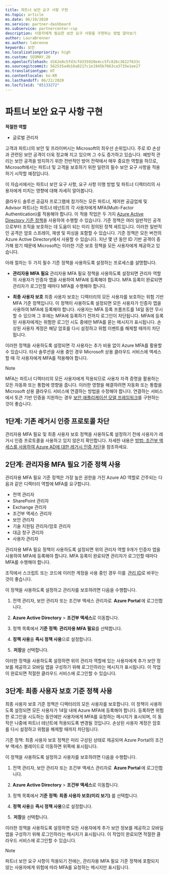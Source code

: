 ```yaml
---
title: 파트너 보안 요구 사항 구현
ms.topic: article
ms.date: 06/19/2020
ms.service: partner-dashboard
ms.subservice: partnercenter-csp
description: 사용자에게 필요한 보안 요구 사항을 구현하는 방법 알아보기
author: LauraBrenner
ms.author: labrenne
keywords: 보안
ms.localizationpriority: high
ms.custom: SEOMAY.20
ms.openlocfilehash: d162e8c5fd3cfd335920e4cc5fc826c3622f633c
ms.sourcegitcommit: 562535a4b16a8217c1e1945b7663ca3735e1ee27
ms.translationtype: HT
ms.contentlocale: ko-KR
ms.lasthandoff: 06/22/2020
ms.locfileid: "85133272"
---
```

# <a name="implement-the-partner-security-requirements"></a>파트너 보안 요구 사항 구현

**적절한 역할**

- 글로벌 관리자

고객과 파트너의 보안 및 프라이버시는 Microsoft의 최우선 순위입니다. 주로 ID 손상과 관련된 보안 공격이 더욱 정교해 지고 있으며 그 수도 증가하고 있습니다. 예방적 관리는 보안 공격을 방지하기 위한 전반적인 방어 전략에서 매우 중요한 역할을 하므로, Microsoft에서는 파트너 및 고객을 보호하기 위한 일련의 필수 보안 요구 사항을 적용하기 시작할 예정입니다.

이 자습서에서는 파트너 보안 요구 사항, 요구 사항 이행 방법 및 파트너 디렉터리의 사용자에게 미치는 영향에 대해 자세히 알아봅니다.

클라우드 솔루션 공급자 프로그램에 참가하는 모든 파트너, 제어판 공급업체 및 Advisor 파트너는 파트너 테넌트의 각 사용자에게 MFA(Multi-Factor Authentication)를 적용해야 합니다. 이 적용 작업은 두 가지 [Azure Active Directory 기준 정책](https://docs.microsoft.com/azure/active-directory/conditional-access/concept-baseline-protection)을 사용하여 수행할 수 있습니다. 기준 정책은 여러 일반적인 공격으로부터 조직을 보호하는 데 도움이 되는 미리 정의된 정책 세트입니다. 이러한 일반적인 공격은 암호 스프레이, 재생 및 피싱을 포함할 수 있습니다. 기준 정책은 모든 버전의 Azure Active Directory에서 사용할 수 있습니다. 지난 몇 년 동안 ID 기반 공격이 증가해 왔기 때문에 Microsoft는 이러한 기준 보호 정책을 모든 사용자에게 제공하고 있습니다.

아래 절차는 두 가지 필수 기준 정책을 사용하도록 설정하는 프로세스를 설명합니다.

- **관리자용 MFA 필요**  관리자용 MFA 필요 정책을 사용하도록 설정되면 관리자 역할의 사용자가 인증자 앱을 사용하여 MFA에 등록해야 합니다. MFA 등록이 완료되면 관리자가 로그인할 때마다 MFA를 수행해야 합니다.

- **최종 사용자 보호**  최종 사용자 보호는 디렉터리의 모든 사용자를 보호하는 위험 기반 MFA 기준 정책입니다. 이 정책이 사용하도록 설정되면 모든 사용자가 인증자 앱을 사용하여 MFA에 등록해야 합니다. 사용자는 MFA 등록 프롬프트를 14일 동안 무시할 수 있으며 그 후에는 MFA에 등록하기 전까지 로그인이 차단됩니다. MFA에 등록된 사용자에게는 위험한 로그인 시도 중에만 MFA를 묻는 메시지가 표시됩니다. 손상된 사용자 계정은 해당 암호를 다시 설정하고 위험 이벤트를 해제할 때까지 차단됩니다.

이러한 정책을 사용하도록 설정되면 각 사용자는 추가 비용 없이 Azure MFA를 활용할 수 있습니다. 타사 솔루션을 사용 중인 경우 Microsoft 상용 클라우드 서비스에 액세스할 때 각 사용자에게 MFA를 적용해야 합니다.

>[!NOTE]
>MFA는 파트너 디렉터리의 모든 사용자에게 적용되므로 사용자 자격 증명을 활용하는 모든 자동화 또는 통합에 영향을 줍니다. 이러한 영향을 해결하려면 자동화 또는 통합을 Microsoft 상용 클라우드 서비스에 연결하는 방법을 수정해야 합니다. 연결하는 서비스에서 토큰 기반 인증을 지원하는 경우 [보안 애플리케이션 모델 프레임워크](https://docs.microsoft.com/partner-center/develop/enable-secure-app-model)를 구현하는 것이 좋습니다.

## <a name="step-one-block-any-existing-legacy-authentication-protocols"></a>1단계: 기존 레거시 인증 프로토콜 차단

관리자용 MFA 필요 및 최종 사용자 보호 정책을 사용하도록 설정하기 전에 사용자가 레거시 인증 프로토콜을 사용하고 있지 않은지 확인합니다. 자세한 내용은 [방법: 조건부 액세스를 사용하여 Azure AD에 대한 레거시 인증 차단](https://docs.microsoft.com/azure/active-directory/conditional-access/concept-baseline-protection#identify-legacy-authentication-use)을 참조하세요.

## <a name="step-two-enable-the-require-mfa-for-admins-baseline-policy"></a>2단계: 관리자용 MFA 필요 기준 정책 사용

관리자용 MFA 필요 기준 정책은 가장 높은 권한을 가진 Azure AD 역할로 간주되는 다음과 같은 디렉터리 역할에 MFA를 요구합니다.

- 전역 관리자
- SharePoint 관리자
- Exchange 관리자
- 조건부 액세스 관리자
- 보안 관리자
- 기술 지원팀 관리자/암호 관리자
- 대금 청구 관리자
- 사용자 관리자

관리자용 MFA 필요 정책이 사용하도록 설정되면 위의 관리자 역할 9개가 인증자 앱을 사용하여 MFA에 등록해야 합니다. MFA 등록이 완료되면 관리자가 로그인할 때마다 MFA를 수행해야 합니다.

조직에서 스크립트 또는 코드에 이러한 계정을 사용 중인 경우 이를  [관리 ID](https://docs.microsoft.com/azure/active-directory/managed-identities-azure-resources/overview)로 바꾸는 것이 좋습니다.

이 정책을 사용하도록 설정하고 관리자를 보호하려면 다음을 수행합니다.

1. 전역 관리자, 보안 관리자 또는 조건부 액세스 관리자로  **Azure Portal** 에 로그인합니다.

2. **Azure Active Directory** > **조건부 액세스**로 이동합니다.

3. 정책 목록에서 **기준 정책: 관리자용 MFA 필요**를 선택합니다.

4. **정책 사용**을 **즉시 정책 사용**으로 설정합니다.

5.  **저장**을 선택합니다.

이러한 정책을 사용하도록 설정하면 위의 관리자 역할에 있는 사용자에게 추가 보안 정보를 제공하고 모바일 앱을 구성하기 위해 로그인하라는 메시지가 표시됩니다. 이 작업이 완료되면 적절한 클라우드 서비스에 로그인할 수 있습니다.

## <a name="step-three-enable-the-end-user-protection-baseline-policy"></a>3단계: 최종 사용자 보호 기준 정책 사용

최종 사용자 보호 기준 정책은 디렉터리의 모든 사용자를 보호합니다. 이 정책이 사용하도록 설정되면 모든 사용자가 14일 내에 Azure MFA에 등록해야 합니다. 등록하면 위험한 로그인을 시도하는 동안에만 사용자에게 MFA를 요청하는 메시지가 표시되며, 이 동작은 나중에 파트너 테넌트에 적용되도록 변경될 것입니다. 손상된 사용자 계정은 암호를 다시 설정하고 위험을 해제할 때까지 차단됩니다.

기준 정책: 최종 사용자 보호 정책은 미리 구성된 상태로 제공되며 Azure Portal의 조건부 액세스 블레이드로 이동하면 위쪽에 표시됩니다.

이 정책을 사용하도록 설정하고 사용자를 보호하려면 다음을 수행합니다.

1. 전역 관리자, 보안 관리자 또는 조건부 액세스 관리자로  **Azure Portal** 에 로그인합니다.

2. **Azure Active Directory** > **조건부 액세스**로 이동합니다.

3. 정책 목록에서 **기준 정책: 최종 사용자 보호(미리 보기)** 를 선택합니다.

4. **정책 사용**을 **즉시 정책 사용**으로 설정합니다.

5.  **저장**을 선택합니다.

이러한 정책을 사용하도록 설정하면 모든 사용자에게 추가 보안 정보를 제공하고 모바일 앱을 구성하기 위해 로그인하라는 메시지가 표시됩니다. 이 작업이 완료되면 적절한 클라우드 서비스에 로그인할 수 있습니다.

>[!NOTE]
>파트너 보안 요구 사항이 적용되기 전에는, 관리자용 MFA 필요 기준 정책에 포함되지 않는 사용자에게 위험에 따라 MFA를 요청하는 메시지만 표시됩니다.